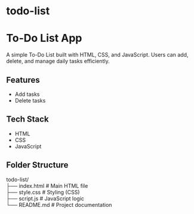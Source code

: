 # todo-list

# To-Do List App

A simple To-Do List built with HTML, CSS, and JavaScript. Users can add, delete, and manage daily tasks efficiently.

## Features
- Add tasks
- Delete tasks

## Tech Stack
- HTML
- CSS
- JavaScript

## Folder Structure
todo-list/ <br>
├── index.html # Main HTML file <br>
├── style.css # Styling (CSS) <br>
├── script.js # JavaScript logic <br>
└── README.md # Project documentation
